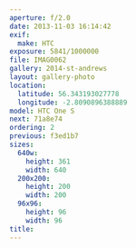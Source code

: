 ```yaml
---
aperture: f/2.0
date: 2013-11-03 16:14:42
exif:
  make: HTC
exposure: 5841/1000000
file: IMAG0062
gallery: 2014-st-andrews
layout: gallery-photo
location:
  latitude: 56.343193027778
  longitude: -2.8090896388889
model: HTC One S
next: 71a8e74
ordering: 2
previous: f3ed1b7
sizes:
  640w:
    height: 361
    width: 640
  200x200:
    height: 200
    width: 200
  96x96:
    height: 96
    width: 96
title: 
---
```

